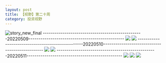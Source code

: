 ```yaml
---
layout: post
title: 【视野】第二十周
category: 投资视野
---
```

![story_new_final](http://rab41f8zg.hd-bkt.clouddn.com/img/story_new_final_0322.png)
--------------------------------------------------20220509------------------------------------------------
![](http://ran7ztk3m.hd-bkt.clouddn.com/img/factors-220509-1.png)
![](http://ran7ztk3m.hd-bkt.clouddn.com/img/factors-220509-2.png)
--------------------------------------------------20220510------------------------------------------------
![](http://ran7ztk3m.hd-bkt.clouddn.com/img/factors-220510-1.png)
![](http://ran7ztk3m.hd-bkt.clouddn.com/img/factors-220510-2.png)
--------------------------------------------------20220511------------------------------------------------
![](http://ran7ztk3m.hd-bkt.clouddn.com/img/factors-220511-1.png)
![](http://ran7ztk3m.hd-bkt.clouddn.com/img/factors-220511-2.png)
![](http://ran7ztk3m.hd-bkt.clouddn.com/img/factors-220511-3.png)
  




